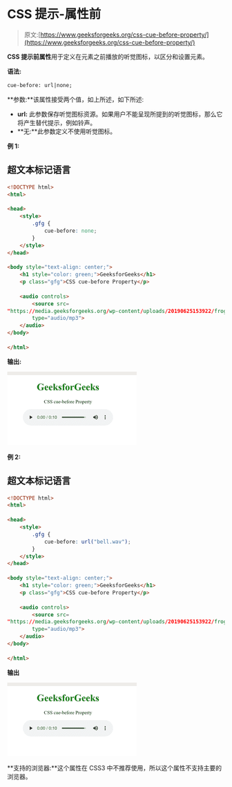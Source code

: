 # CSS 提示-属性前

> 原文:[https://www.geeksforgeeks.org/css-cue-before-property/](https://www.geeksforgeeks.org/css-cue-before-property/)

**CSS 提示前属性**用于定义在元素之前播放的听觉图标，以区分和设置元素。

**语法:**

```html
cue-before: url|none;
```

**参数:**该属性接受两个值，如上所述，如下所述:

*   **url:** 此参数保存听觉图标资源。如果用户不能呈现所提到的听觉图标，那么它将产生替代提示，例如铃声。
*   **无:**此参数定义不使用听觉图标。

**例 1:**

## 超文本标记语言

```html
<!DOCTYPE html> 
<html> 

<head> 
    <style> 
        .gfg { 
            cue-before: none; 
        } 
    </style> 
</head> 

<body style="text-align: center;"> 
    <h1 style="color: green;">GeeksforGeeks</h1> 
    <p class="gfg">CSS cue-before Property</p>

    <audio controls> 
        <source src= 
"https://media.geeksforgeeks.org/wp-content/uploads/20190625153922/frog.mp3"
        type="audio/mp3"> 
    </audio> 
</body> 

</html> 
```

**输出:**

![](img/f01335964d07a8b618cc17b2ca2c1204.png)

**例 2:**

## 超文本标记语言

```html
<!DOCTYPE html> 
<html> 

<head> 
    <style> 
        .gfg { 
            cue-before: url("bell.wav");  
        } 
    </style> 
</head> 

<body style="text-align: center;"> 
    <h1 style="color: green;">GeeksforGeeks</h1> 
    <p class="gfg">CSS cue-before Property</p>

    <audio controls> 
        <source src= 
"https://media.geeksforgeeks.org/wp-content/uploads/20190625153922/frog.mp3"
        type="audio/mp3"> 
    </audio> 
</body> 

</html> 
```

**输出**

![](img/f01335964d07a8b618cc17b2ca2c1204.png)

**支持的浏览器:**这个属性在 CSS3 中不推荐使用，所以这个属性不支持主要的浏览器。